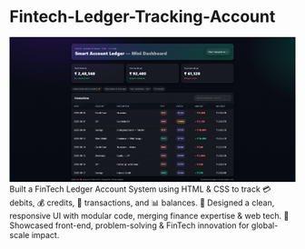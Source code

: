 # Fintech-Ledger-Tracking-Account
<img src="Fintech-Ledger-TrackingAccount.png">
Built a FinTech Ledger Account System using HTML &amp; CSS to track 💳 debits, 💰 credits, 🔄 transactions, and 📊 balances. 🎨 Designed a clean, responsive UI with modular code, merging finance expertise &amp; web tech. 🚀 Showcased front-end, problem-solving &amp; FinTech innovation for global-scale impact.
